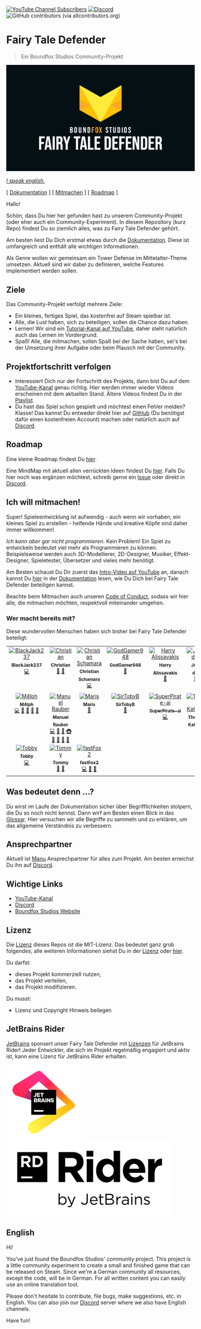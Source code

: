 [![YouTube Channel Subscribers](https://img.shields.io/youtube/channel/subscribers/UCf54CbMEHpI3fXE-SwMg0Ug?style=social)][1] [![Discord](https://img.shields.io/discord/454361389935493124?logo=discord&logoColor=white)][2] ![GitHub contributors (via allcontributors.org)](https://img.shields.io/github/all-contributors/BoundfoxStudios/fairy-tale-defender)

# Fairy Tale Defender

> Ein Boundfox Studios Community-Projekt

![Boundfox Studios Fairy Tale Defender](docs/content/docs/contributing/assets/cover.png)

[_I speak english._](#english)

[ [Dokumentation](https://docs.fairytaledefender.de) ] [ [Mitmachen](https://docs.fairytaledefender.de/docs/contributing/) ] [ [Roadmap](https://docs.fairytaledefender.de/docs/roadmap) ]

Hallo!

Schön, dass Du hier her gefunden hast zu unserem Community-Projekt (oder eher auch ein Community-Experiment).
In diesem Repository (kurz Repo) findest Du so ziemlich alles, was zu Fairy Tale Defender gehört.

Am besten liest Du Dich erstmal etwas durch die [Dokumentation](https://docs.fairytaledefender.de).
Diese ist umfangreich und enthält alle wichtigen Informationen.

Als Genre wollen wir gemeinsam ein Tower Defense im Mittelalter-Theme umsetzen.
Aktuell sind wir dabei zu definieren, welche Features implementiert werden sollen.

## Ziele

Das Community-Projekt verfolgt mehrere Ziele:

* Ein kleines, fertiges Spiel, das kostenfrei auf Steam spielbar ist.
* Alle, die Lust haben, sich zu beteiligen, sollen die Chance dazu haben.
* Lernen! Wir sind ein [Tutorial-Kanal auf YouTube][1], daher steht natürlich auch das Lernen im Vordergrund.
* Spaß! Alle, die mitmachen, sollen Spaß bei der Sache haben, sei's bei der Umsetzung ihrer Aufgabe oder beim Plausch mit der Community. 

## Projektfortschritt verfolgen

* Interessiert Dich nur der Fortschritt des Projekts, dann bist Du auf dem [YouTube-Kanal][1] genau richtig. 
  Hier werden immer wieder Videos erscheinen mit dem aktuellen Stand.
  Ältere Videos findest Du in der [Playlist](https://www.youtube.com/playlist?list=PLxVAs8AY4TgchOtBZqg4qvFeq6w74ZtAm).
* Du hast das Spiel schon gespielt und möchtest einen Fehler melden? Klasse! Das kannst Du entweder direkt hier auf [GitHub](https://github.com/BoundfoxStudios/fairy-tale-defender/issues) (Du benötigst dafür einen kostenfreien Account) machen oder natürlich auch auf [Discord][2].

## Roadmap

Eine kleine Roadmap findest Du [hier](https://docs.fairytaledefender.de/docs/roadmap).

Eine MindMap mit aktuell allen verrückten Ideen findest Du [hier](https://miro.com/app/board/uXjVPSFGLlk=/?share_link_id=580613867296). 
Falls Du hier noch was ergänzen möchtest, schreib gerne ein [Issue](https://github.com/BoundfoxStudios/fairy-tale-defender/issues/new?assignees=&labels=Triage&template=misc.yml) oder direkt in [Discord][2].

## Ich will mitmachen!

Super! Spieleentwicklung ist aufwendig - auch wenn wir vorhaben, ein kleines Spiel zu erstellen - helfende Hände und kreative Köpfe sind daher immer willkommen!

_Ich kann aber gar nicht programmieren._ 
Kein Problem! Ein Spiel zu entwickeln bedeutet viel mehr als Programmieren zu können. 
Beispielsweise werden auch 3D-Modellierer, 2D-Designer, Musiker, Effekt-Designer, Spieletester, Übersetzer und vieles mehr benötigt.

Am Besten schaust Du Dir zuerst das [Intro-Video auf YouTube](https://youtu.be/QFcMmSl0cWA) an, danach kannst Du [hier](https://docs.fairytaledefender.de/docs/contributing/) in der [Dokumentation](https://docs.fairytaledefender.de/docs/) lesen, wie Du Dich bei Fairy Tale Defender beteiligen kannst. 

Beachte beim Mitmachen auch unseren [Code of Conduct](CODE_OF_CONDUCT.md), sodass wir hier alle, die mitmachen möchten, respektvoll miteinander umgehen.

### Wer macht bereits mit?

Diese wundervollen Menschen haben sich bisher bei Fairy Tale Defender beteiligt:

<!-- ALL-CONTRIBUTORS-LIST:START - Do not remove or modify this section -->
<!-- prettier-ignore-start -->
<!-- markdownlint-disable -->
<table>
  <tbody>
    <tr>
      <td align="center" valign="top" width="14.28%"><a href="https://github.com/BlackJack237"><img src="https://avatars.githubusercontent.com/u/55945220?v=4?s=100" width="100px;" alt="BlackJack237"/><br /><sub><b>BlackJack237</b></sub></a><br /><a href="https://github.com/BoundfoxStudios/fairy-tale-defender/commits?author=BlackJack237" title="Code">💻</a></td>
      <td align="center" valign="top" width="14.28%"><a href="https://www.cenz.at"><img src="https://avatars.githubusercontent.com/u/60984430?v=4?s=100" width="100px;" alt="Christian"/><br /><sub><b>Christian</b></sub></a><br /><a href="https://github.com/BoundfoxStudios/fairy-tale-defender/commits?author=DIY-Blub" title="Documentation">📖</a> <a href="#design-DIY-Blub" title="Design">🎨</a></td>
      <td align="center" valign="top" width="14.28%"><a href="https://github.com/Salja"><img src="https://avatars.githubusercontent.com/u/100154?v=4?s=100" width="100px;" alt="Christian Schamara"/><br /><sub><b>Christian Schamara</b></sub></a><br /><a href="https://github.com/BoundfoxStudios/fairy-tale-defender/commits?author=Salja" title="Code">💻</a></td>
      <td align="center" valign="top" width="14.28%"><a href="https://github.com/GodGamer948"><img src="https://avatars.githubusercontent.com/u/109614371?v=4?s=100" width="100px;" alt="GodGamer948"/><br /><sub><b>GodGamer948</b></sub></a><br /><a href="https://github.com/BoundfoxStudios/fairy-tale-defender/commits?author=GodGamer948" title="Documentation">📖</a></td>
      <td align="center" valign="top" width="14.28%"><a href="https://github.com/HAliss"><img src="https://avatars.githubusercontent.com/u/10635650?v=4?s=100" width="100px;" alt="Harry Alissavakis"/><br /><sub><b>Harry Alissavakis</b></sub></a><br /><a href="#design-HAliss" title="Design">🎨</a></td>
      <td align="center" valign="top" width="14.28%"><a href="https://github.com/Julia-dev1"><img src="https://avatars.githubusercontent.com/u/83904824?v=4?s=100" width="100px;" alt="Julia-dev1"/><br /><sub><b>Julia-dev1</b></sub></a><br /><a href="https://github.com/BoundfoxStudios/fairy-tale-defender/commits?author=Julia-dev1" title="Documentation">📖</a> <a href="#ideas-Julia-dev1" title="Ideas, Planning, & Feedback">🤔</a></td>
      <td align="center" valign="top" width="14.28%"><a href="http://twitter.com/LotteMakesStuff"><img src="https://avatars.githubusercontent.com/u/25138110?v=4?s=100" width="100px;" alt="LotteMakesStuff"/><br /><sub><b>LotteMakesStuff</b></sub></a><br /><a href="#mentoring-LotteMakesStuff" title="Mentoring">🧑‍🏫</a></td>
    </tr>
    <tr>
      <td align="center" valign="top" width="14.28%"><a href="https://github.com/M4lph"><img src="https://avatars.githubusercontent.com/u/18291863?v=4?s=100" width="100px;" alt="M4lph"/><br /><sub><b>M4lph</b></sub></a><br /><a href="https://github.com/BoundfoxStudios/fairy-tale-defender/commits?author=M4lph" title="Code">💻</a> <a href="https://github.com/BoundfoxStudios/fairy-tale-defender/commits?author=M4lph" title="Documentation">📖</a> <a href="#ideas-M4lph" title="Ideas, Planning, & Feedback">🤔</a> <a href="https://github.com/BoundfoxStudios/fairy-tale-defender/pulls?q=is%3Apr+reviewed-by%3AM4lph" title="Reviewed Pull Requests">👀</a> <a href="#question-M4lph" title="Answering Questions">💬</a></td>
      <td align="center" valign="top" width="14.28%"><a href="https://manuel-rauber.com"><img src="https://avatars.githubusercontent.com/u/740791?v=4?s=100" width="100px;" alt="Manuel Rauber"/><br /><sub><b>Manuel Rauber</b></sub></a><br /><a href="https://github.com/BoundfoxStudios/fairy-tale-defender/commits?author=ManuelRauber" title="Code">💻</a> <a href="https://github.com/BoundfoxStudios/fairy-tale-defender/commits?author=ManuelRauber" title="Documentation">📖</a> <a href="#ideas-ManuelRauber" title="Ideas, Planning, & Feedback">🤔</a> <a href="#infra-ManuelRauber" title="Infrastructure (Hosting, Build-Tools, etc)">🚇</a> <a href="#maintenance-ManuelRauber" title="Maintenance">🚧</a> <a href="#projectManagement-ManuelRauber" title="Project Management">📆</a> <a href="https://github.com/BoundfoxStudios/fairy-tale-defender/pulls?q=is%3Apr+reviewed-by%3AManuelRauber" title="Reviewed Pull Requests">👀</a> <a href="#question-ManuelRauber" title="Answering Questions">💬</a></td>
      <td align="center" valign="top" width="14.28%"><a href="https://github.com/Maris06"><img src="https://avatars.githubusercontent.com/u/125741333?v=4?s=100" width="100px;" alt="Maris"/><br /><sub><b>Maris</b></sub></a><br /><a href="#design-Maris06" title="Design">🎨</a></td>
      <td align="center" valign="top" width="14.28%"><a href="https://conspiratio.net"><img src="https://avatars.githubusercontent.com/u/26973123?v=4?s=100" width="100px;" alt="SirTobyB"/><br /><sub><b>SirTobyB</b></sub></a><br /><a href="https://github.com/BoundfoxStudios/fairy-tale-defender/commits?author=SirTobyB" title="Documentation">📖</a></td>
      <td align="center" valign="top" width="14.28%"><a href="https://github.com/SuperPirate-ai"><img src="https://avatars.githubusercontent.com/u/78144468?v=4?s=100" width="100px;" alt="SuperPirate-ai"/><br /><sub><b>SuperPirate-ai</b></sub></a><br /><a href="https://github.com/BoundfoxStudios/fairy-tale-defender/commits?author=SuperPirate-ai" title="Code">💻</a></td>
      <td align="center" valign="top" width="14.28%"><a href="https://thorsten-kattanek.de"><img src="https://avatars.githubusercontent.com/u/14269404?v=4?s=100" width="100px;" alt="Thorsten Kattanek"/><br /><sub><b>Thorsten Kattanek</b></sub></a><br /><a href="https://github.com/BoundfoxStudios/fairy-tale-defender/commits?author=ThKattanek" title="Code">💻</a></td>
      <td align="center" valign="top" width="14.28%"><a href="https://github.com/TipiliF"><img src="https://avatars.githubusercontent.com/u/117525073?v=4?s=100" width="100px;" alt="TipiliF"/><br /><sub><b>TipiliF</b></sub></a><br /><a href="https://github.com/BoundfoxStudios/fairy-tale-defender/commits?author=TipiliF" title="Documentation">📖</a> <a href="#ideas-TipiliF" title="Ideas, Planning, & Feedback">🤔</a></td>
    </tr>
    <tr>
      <td align="center" valign="top" width="14.28%"><a href="https://kordesii.itch.io/"><img src="https://avatars.githubusercontent.com/u/24779607?v=4?s=100" width="100px;" alt="Tobby"/><br /><sub><b>Tobby</b></sub></a><br /><a href="https://github.com/BoundfoxStudios/fairy-tale-defender/commits?author=realTobby" title="Code">💻</a></td>
      <td align="center" valign="top" width="14.28%"><a href="https://github.com/ProTools3000"><img src="https://avatars.githubusercontent.com/u/44295856?v=4?s=100" width="100px;" alt="Tommy"/><br /><sub><b>Tommy</b></sub></a><br /><a href="#design-ProTools3000" title="Design">🎨</a> <a href="#ideas-ProTools3000" title="Ideas, Planning, & Feedback">🤔</a></td>
      <td align="center" valign="top" width="14.28%"><a href="https://github.com/fastFox2"><img src="https://avatars.githubusercontent.com/u/72040701?v=4?s=100" width="100px;" alt="fastFox2"/><br /><sub><b>fastFox2</b></sub></a><br /><a href="https://github.com/BoundfoxStudios/fairy-tale-defender/commits?author=fastFox2" title="Code">💻</a> <a href="https://github.com/BoundfoxStudios/fairy-tale-defender/commits?author=fastFox2" title="Documentation">📖</a> <a href="#ideas-fastFox2" title="Ideas, Planning, & Feedback">🤔</a></td>
    </tr>
  </tbody>
</table>

<!-- markdownlint-restore -->
<!-- prettier-ignore-end -->

<!-- ALL-CONTRIBUTORS-LIST:END -->

## Was bedeutet denn ...?

Du wirst im Laufe der Dokumentation sicher über Begrifflichkeiten stolpern, die Du so noch nicht kennst.
Dann wirf am Besten einen Blick in das [Glossar](https://docs.fairytaledefender.de/docs/glossary).
Hier versuchen wir alle Begriffe zu sammeln und zu erklären, um das allgemeine Verständnis zu verbessern.

## Ansprechpartner

Aktuell ist [Manu](https://github.com/ManuelRauber) Ansprechpartner für alles zum Projekt.
Am besten erreichst Du ihn auf [Discord][2].

## Wichtige Links

* [YouTube-Kanal][1]
* [Discord][2]
* [Boundfox Studios Website](https://boundfoxstudios.com)

## Lizenz

Die [Lizenz](LICENSE) dieses Repos ist die MIT-Lizenz.
Das bedeutet ganz grob folgendes; alle weiteren Informationen siehst Du in der [Lizenz](LICENSE) oder [hier](https://choosealicense.com/licenses/mit).

Du darfst:

* dieses Projekt kommerziell nutzen,
* das Projekt verteilen,
* das Projekt modifizieren.

Du musst:

* Lizenz und Copyright Hinweis beilegen

## JetBrains Rider

[JetBrains](https://jetbrains.com) sponsert unser Fairy Tale Defender mit [Lizenzen](https://jb.gg/OpenSourceSupport) für JetBrains Rider!
Jeder Entwickler, die sich im Projekt regelmäßig engagiert und aktiv ist, kann eine Lizenz für JetBrains Rider erhalten.

![JetBrains](docs/content/docs/contributing/assets/jb_beam.png)
![JetBrains Rider](docs/content/docs/contributing/assets/Rider.png)

## English

Hi! 

You've just found the Boundfox Studios' community project. 
This project is a little community experiment to create a small and finished game that can be released on Steam.
Since we're a German community all resources, except the code, will be in German.
For all written content you can easily use an online translation tool. 

Please don't hesitate to contribute, file bugs, make suggestions, etc. in English.
You can also join our [Discord][2] server where we also have English channels.

Have fun!

<!-- Reference Links -->

[1]: https://youtube.com/@BoundfoxStudios
[2]: https://discord.gg/tHqNzMT
